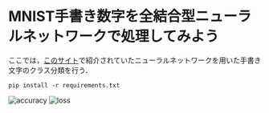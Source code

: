 # MNIST手書き数字を全結合型ニューラルネットワークで処理してみよう
ここでは，[このサイト](https://atmarkit.itmedia.co.jp/ait/articles/2005/21/news017.html)で紹介されていたニューラルネットワークを用いた手書き文字のクラス分類を行う．

`pip install -r requirements.txt`

![accuracy](https://github.com/SolidMechanicsGroup/ML_Tutorial_2024/assets/130419605/a7633edd-fed3-4a16-8f57-ecdcc39a7abe)
![loss](https://github.com/SolidMechanicsGroup/ML_Tutorial_2024/assets/130419605/9eb583f2-c84c-41a2-8339-f2e964e5588a)
